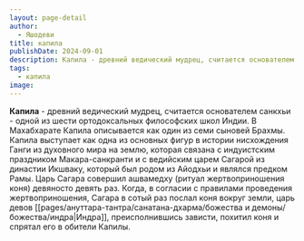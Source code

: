 ```yaml
---
layout: page-detail
author:
  - Яшодеви
title: капила
publishDate: 2024-09-01
description: Капила - древний ведический мудрец, считается основателем санкхьи - одной из шести ортодоксальных философских школ Индии. В Махабхарате Капила описывается как один из семи сыновей Брахмы. Капила выступает как одна из основных фигур в истории нисхождения Ганги.
tags:
  - капила
image:
---
```

**Капила** - древний ведический мудрец, считается основателем санкхьи - одной из шести ортодоксальных философских школ Индии. В Махабхарате Капила описывается как один из семи сыновей Брахмы. Капила выступает как одна из основных фигур в истории нисхождения Ганги из духовного мира на землю, которая связана с индуистским праздником Макара-санкранти и с ведийским царем Сагарой из династии Икшваку, который был родом из Айодхьи и являлся предком Рамы. Царь Сагара совершил ашвамедху (ритуал жертвоприношения коня) девяносто девять раз. Когда, в согласии с правилами проведения жертвоприношения, Сагара в сотый раз послал коня вокруг земли, царь девов [[pages/ануттара-тантра/санатана-дхарма/божества и демоны/божества/индра|Индра]], преисполнившись зависти, похитил коня и спрятал его в обители Капилы.

